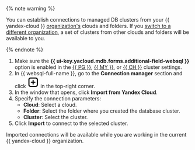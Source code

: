 {% note warning %}

You can establish connections to managed DB clusters from your {{ yandex-cloud }} [organization's](../../organization/concepts/manage-services.md) clouds and folders. If you [switch to a different organization](../../organization/operations/manage-organizations.md#switch-to-another-org), a set of clusters from other clouds and folders will be available to you.

{% endnote %}

1. Make sure the **{{ ui-key.yacloud.mdb.forms.additional-field-websql }}** option is enabled in the [{{ PG }}](../../managed-postgresql/operations/cluster-create.md), [{{ MY }}](../../managed-mysql/operations/cluster-create.md), or [{{ CH }}](../../managed-clickhouse/operations/cluster-create.md) cluster settings.
1. In {{ websql-full-name }}, go to the **Connection manager** section and click ![image](../../_assets/console-icons/square-plus.svg) in the top-right corner.
1. In the window that opens, click **Import from Yandex Cloud**.
1. Specify the connection parameters:
   * **Cloud**: Select a cloud.
   * **Folder**: Select the folder where you created the database cluster.
   * **Cluster**: Select the cluster.
1. Click **Import** to connect to the selected cluster.

Imported connections will be available while you are working in the current {{ yandex-cloud }} organization.
